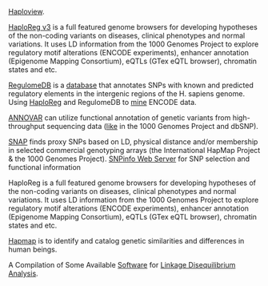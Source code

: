 [Haploview](http://www.broadinstitute.org/haploview/haploview). 

[HaploReg v3](http://www.broadinstitute.org/mammals/haploreg/haploreg_v3.php) 
is a full featured genome browsers for developing hypotheses of the non-coding variants on diseases, clinical phenotypes and normal variations. It uses LD information from the 1000 Genomes Project to explore regulatory motif alterations (ENCODE experiments), enhancer annotation (Epigenome Mapping Consortium), eQTLs (GTex eQTL browser), chromatin states and etc.

[RegulomeDB](http://regulome.stanford.edu/about) is a [database](http://genome.cshlp.org/content/22/9/1790.long) that annotates SNPs with known and predicted regulatory elements in the intergenic regions of the H. sapiens genome. 
Using [HaploReg](http://nar.oxfordjournals.org/content/40/D1/D930.full) and RegulomeDB to [mine](http://www.genome.gov/Pages/Research/ENCODE/ASHG_2013_Using_HaploReg_RegulomeDB_to_Mine_ENCODE_Data.pdf) ENCODE data.

[ANNOVAR](http://www.openbioinformatics.org/annovar/annovar_startup.html) can utilize functional annotation of genetic variants from high-throughput sequencing data ([like](http://nar.oxfordjournals.org/content/38/16/e164.long#T1) in the 1000 Genomes Project and dbSNP).

[SNAP](http://www.broadinstitute.org/mpg/snap/) finds proxy SNPs based on LD, physical distance and/or membership in selected commercial genotyping arrays (the International HapMap Project & the 1000 Genomes Project). 
[SNPinfo Web Server](http://snpinfo.niehs.nih.gov/) for SNP selection and functional information

HaploReg is a full featured genome browsers for developing hypotheses of the non-coding variants on diseases, clinical phenotypes and normal variations. It uses LD information from the 1000 Genomes Project to explore regulatory motif alterations (ENCODE experiments), enhancer annotation (Epigenome Mapping Consortium), eQTLs (GTex eQTL browser), chromatin states and etc.

[Hapmap](http://hapmap.ncbi.nlm.nih.gov/cgi-perl/gbrowse/hapmap28_B36/) is to identify and catalog genetic similarities and differences in human beings.

A Compilation of Some Available [Software](http://www.genes.org.uk/software/LD-software.shtml) for [Linkage Disequilibrium Analysis](https://www.biostars.org/p/2909/).
